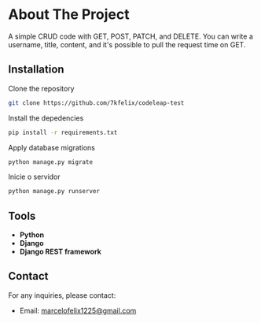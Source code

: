 <h1>
    About The Project
</h1>

A simple CRUD code with GET, POST, PATCH, and DELETE. You can write a username, title, content, and it's possible to pull the request time on GET.

## Installation

Clone the repository
```bash
git clone https://github.com/7kfelix/codeleap-test
```
Install the depedencies
```bash
pip install -r requirements.txt
```
Apply database migrations
```bash
python manage.py migrate
```
Inicie o servidor
```bash
python manage.py runserver
```

## Tools
- **Python**
- **Django**
- **Django REST framework**

## Contact

For any inquiries, please contact:

- Email: marcelofelix1225@gmail.com
